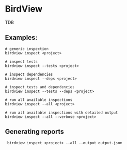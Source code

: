 # BirdView

TDB

## Examples:

```shell
# generic inspection
birdview inspect <project>

# inspect tests
birdview inspect --tests <project>

# inspect dependencies
birdview inspect --deps <project>

# inspect tests and dependencies
birdview inspect --tests --deps <project>

# run all available inspections
birdview inspect --all <project>

# run all available inspections with detailed output
birdview inspect --all --verbose <project>
```

## Generating reports

```shell
 birdview inspect <project> --all --output output.json
```
